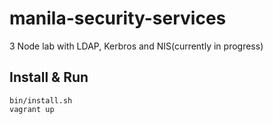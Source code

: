 # manila-security-services
3 Node lab with LDAP, Kerbros and NIS(currently in progress)

## Install & Run
```
bin/install.sh
vagrant up
```
